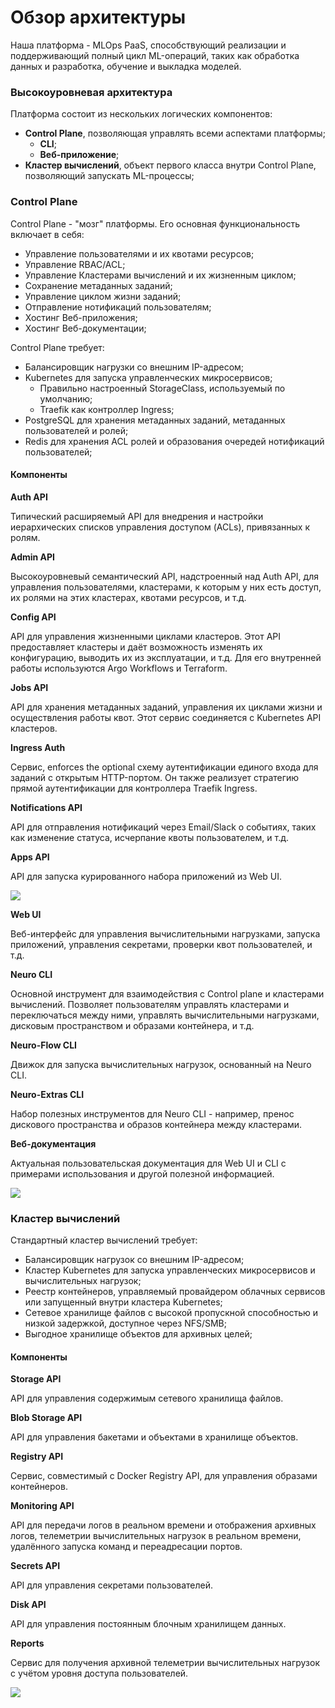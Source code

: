 # Обзор архитектуры

Наша платформа - MLOps PaaS, способствующий реализации и поддерживающий полный цикл ML-операций, таких как обработка данных и разработка, обучение и выкладка моделей.

### Высокоуровневая архитектура

Платформа состоит из нескольких логических компонентов:

* **Control Plane**, позволяющая управлять всеми аспектами платформы;
  * **CLI**;
  * **Веб-приложение**;
* **Кластер вычислений**, объект первого класса внутри Control Plane, позволяющий запускать ML-процессы;

### Control Plane

Control Plane - "мозг" платформы. Его основная функциональность включает в себя:

* Управление пользователями и их квотами ресурсов;
* Управление RBAC/ACL;
* Управление Кластерами вычислений и их жизненным циклом;
* Сохранение метаданных заданий;
* Управление циклом жизни заданий;
* Отправление нотификаций пользователям;
* Хостинг Веб-приложения;
* Хостинг Веб-документации;

Control Plane требует:

* Балансировщик нагрузки со внешним IP-адресом;
* Kubernetes для запуска управленческих микросервисов;
  * Правильно настроенный StorageClass, используемый по умолчанию;
  * Traefik как контроллер Ingress;
* PostgreSQL для хранения метаданных заданий, метаданных пользователей и ролей;
* Redis для хранения ACL ролей и образования очередей нотификаций пользователей;

#### Компоненты

**Auth API**

Типический расширяемый API для внедрения и настройки иерархических списков управления доступом \(ACLs\), привязанных к ролям.

**Admin API**

Высокоуровневый семантический API, надстроенный над Auth API, для управления пользователями, кластерами, к которым у них есть доступ, их ролями на этих кластерах, квотами ресурсов, и т.д. 

**Config API**

API для управления жизненными циклами кластеров. Этот API предоставляет кластеры и даёт возможность изменять их конфигурацию, выводить их из эксплуатации, и т.д. Для его внутренней работы используются Argo Workflows и Terraform.

**Jobs API**

API для хранения метаданных заданий, управления их циклами жизни и осуществления работы квот. Этот сервис соединяется с Kubernetes API кластеров.

**Ingress Auth**

Сервис, enforces the optional схему аутентификации единого входа для заданий с открытым HTTP-портом. Он также реализует стратегию прямой аутентификации для контроллера Traefik Ingress.

**Notifications API**

API для отправления нотификаций через Email/Slack о событиях, таких как изменение статуса, исчерпание квоты пользователем, и т.д.

**Apps API**

API для запуска курированного набора приложений из Web UI.  


![](https://docs.google.com/drawings/u/0/d/sQRbH5l4pOqzkQ1_xh5Yf_w/image?w=624&h=448&rev=35&ac=1&parent=1gfaR1TpHsjk2U6aIkxgnMJM66LVs4NHuh2Qox6VgEsw)

**Web UI**

Веб-интерфейс для управления вычислительными нагрузками, запуска приложений, управления секретами, проверки квот пользователей, и т.д.

**Neuro CLI**

Основной инструмент для взаимодействия с Control plane и кластерами вычислений. Позволяет пользователям управлять кластерами и переключаться между ними, управлять вычислительными нагрузками, дисковым пространством и образами контейнера, и т.д.

**Neuro-Flow CLI**

Движок для запуска вычислительных нагрузок, основанный на Neuro CLI.

**Neuro-Extras CLI**

Набор полезных инструментов для Neuro CLI - например, пренос дискового пространства и образов контейнера между кластерами.  


**Веб-документация**

Актуальная пользовательская документация для Web UI и CLI с примерами использования и другой полезной информацией.  


![](https://docs.google.com/drawings/u/0/d/szLRCQnXfehlcufuf93Zq5Q/image?w=624&h=359&rev=281&ac=1&parent=1gfaR1TpHsjk2U6aIkxgnMJM66LVs4NHuh2Qox6VgEsw)

### Кластер вычислений

Стандартный кластер вычислений требует:

* Балансировщик нагрузок со внешним IP-адресом;
* Кластер Kubernetes для запуска управленческих микросервисов и вычислительных нагрузок;
* Реестр контейнеров, управляемый провайдером облачных сервисов или запущенный внутри кластера Kubernetes;
* Сетевое хранилище файлов с высокой пропускной способностью и низкой задержкой, доступное через NFS/SMB;
* Выгодное хранилище объектов для архивных целей;

#### Компоненты

**Storage API**

API для управления содержимым сетевого хранилища файлов.

**Blob Storage API**

API для управления бакетами и объектами в хранилище объектов.

**Registry API**

Сервис, совместимый с Docker Registry API, для управления образами контейнеров.

**Monitoring API**

API для передачи логов в реальном времени и отображения архивных логов, телеметрии вычислительных нагрузок в реальном времени, удалённого запуска команд и переадресации портов.

**Secrets API**

API для управления секретами пользователей.

**Disk API**

API для управления постоянным блочным хранилищем данных.

**Reports**

Сервис для получения архивной телеметрии вычислительных нагрузок с учётом уровня доступа пользователей.  


![](https://docs.google.com/drawings/u/0/d/s47zQl0QXlpD1m4RHtVoDYA/image?w=624&h=448&rev=620&ac=1&parent=1gfaR1TpHsjk2U6aIkxgnMJM66LVs4NHuh2Qox6VgEsw)

